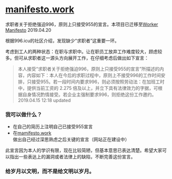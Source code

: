 # [manifesto.work](https://manifesto.work)
求职者关于拒绝强迫996，原则上只接受955的宣言。本项目已迁移至[Worker Manifesto](https://github.com/workermanifesto/workermanifesto.github.io) 2019.04.20

根据996.icu的社区介绍，发现缺少“求职者”这重要一环。

考虑到工人的两种状态：在职与求职中。让在职员工放弃工作难度较大，顾虑较多。但可从求职者这一源头方向展开工作，在仔细考虑后做出如下宣言：



> 本人接受“求职者关于拒绝强迫996，原则上只接受955的宣言”所描述的内容，内容如下：本人在今后的求职过程中，原则上不接受996的工作时间安排，只接受955。若一段时间内要求996，则必须按照劳动法：在加班工时中，提供当前工资的 2.275 倍及以上，并立下具有法律效力的字据，可根据自身情况酌情接受。若企业主强制要求996，则拒绝这份工作邀约。
2019.04.15 12:18 updated



### 我可以做什么？
* 在自己的简历上注明自己已接受955宣言
* 在[mamifesto.work](https://manifesto.work)做出自己经过深思熟虑之后关键的宣言（网站正在建设中）

此宣言因为本人的学识有限，现在比较简陋，但基本意思已表达清楚。希望大家可以指出一些表达上的漏洞或者法律上的缺陷，不断完善这份宣言。

### 给岁月以文明，而不是给文明以岁月。
